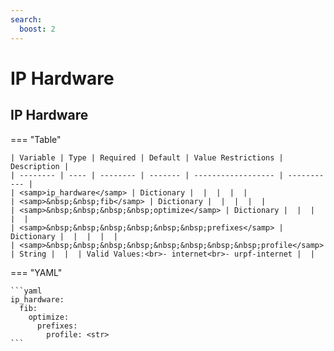 ```yaml
---
search:
  boost: 2
---
```


# IP Hardware
## IP Hardware

=== "Table"


    | Variable | Type | Required | Default | Value Restrictions | Description |
    | -------- | ---- | -------- | ------- | ------------------ | ----------- |
    | <samp>ip_hardware</samp> | Dictionary |  |  |  |  |
    | <samp>&nbsp;&nbsp;fib</samp> | Dictionary |  |  |  |  |
    | <samp>&nbsp;&nbsp;&nbsp;&nbsp;optimize</samp> | Dictionary |  |  |  |  |
    | <samp>&nbsp;&nbsp;&nbsp;&nbsp;&nbsp;&nbsp;prefixes</samp> | Dictionary |  |  |  |  |
    | <samp>&nbsp;&nbsp;&nbsp;&nbsp;&nbsp;&nbsp;&nbsp;&nbsp;profile</samp> | String |  |  | Valid Values:<br>- internet<br>- urpf-internet |  |

=== "YAML"

    ```yaml
    ip_hardware:
      fib:
        optimize:
          prefixes:
            profile: <str>
    ```
